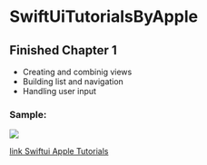 # SwiftUiTutorialsByApple


## Finished Chapter 1
* Creating and combinig views
* Building list and navigation
* Handling user input

### Sample:
![](https://github.com/LuizGadao/SwiftUiTutorialsByApple/blob/develop/gif/landmark1.gif)


[link Swiftui Apple Tutorials](https://developer.apple.com/tutorials/swiftui)

